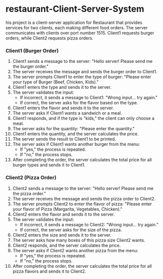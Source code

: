 # restaurant-Client-Server-System
his project is a client-server application for  Restaurant that provides services for two clients, each making different food orders. The server communicates with clients over port number 1515. Client1 requests burger orders, while Client2 requests pizza orders.

### Client1 (Burger Order)
1. Client1 sends a message to the server: "Hello server! Please send me the burger order."
2. The server receives the message and sends the burger order to Client1.
3. The server prompts Client1 to enter the type of burger: "Please enter your type of Burger (Beef, Chicken, Kids)."
4. Client1 enters the type and sends it to the server.
5. The server validates the input:
   - If incorrect, it sends a message to Client1: "Wrong input... try again."
   - If correct, the server asks for the flavor based on the type.
6. Client1 enters the flavor and sends it to the server.
7. The server asks if Client1 wants a sandwich or a meal.
8. Client1 responds, and if the type is "kids," the client can only choose a meal.
9. The server asks for the quantity: "Please enter the quantity."
10. Client1 enters the quantity, and the server calculates the price.
11. The server sends the result to Client1 to be printed.
12. The server asks if Client1 wants another burger from the menu:
    - If "yes," the process is repeated.
    - If "no," the process stops.
13. After completing the order, the server calculates the total price for all burger types and sends it to Client1.

### Client2 (Pizza Order)
1. Client2 sends a message to the server: "Hello server! Please send me the pizza order."
2. The server receives the message and sends the pizza order to Client2.
3. The server prompts Client2 to enter the flavor of pizza: "Please enter your flavor of Pizza (Margarita, Vegetables, Chicken)."
4. Client2 enters the flavor and sends it to the server.
5. The server validates the input:
   - If incorrect, it sends a message to Client2: "Wrong input... try again."
   - If correct, the server asks for the size of the pizza.
6. Client2 enters the size and sends it to the server.
7. The server asks how many boxes of this pizza size Client2 wants.
8. Client2 responds, and the server calculates the price.
9. The server asks if Client2 wants another pizza from the menu:
    - If "yes," the process is repeated.
    - If "no," the process stops.
10. After completing the order, the server calculates the total price for all pizza flavors and sends it to Client2.

